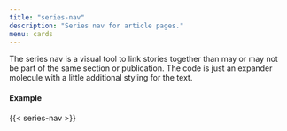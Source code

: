 ```yaml
---
title: "series-nav"
description: "Series nav for article pages."
menu: cards
---
```


The series nav is a visual tool to link stories together than may or may not be part of the same section or publication. The code is just an expander molecule with a little additional styling for the text.

#### Example
{{< series-nav >}}
